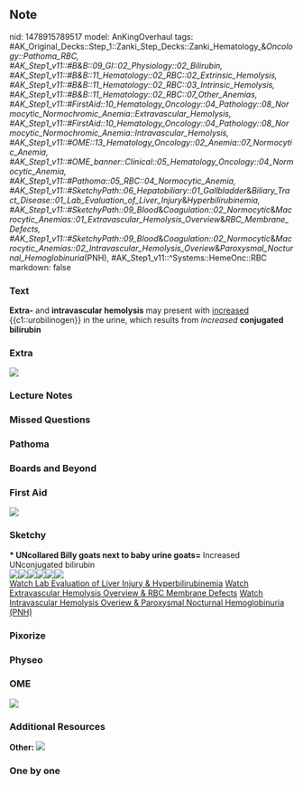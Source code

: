 ## Note
nid: 1478915789517
model: AnKingOverhaul
tags: #AK_Original_Decks::Step_1::Zanki_Step_Decks::Zanki_Hematology_&_Oncology::Pathoma_RBC, #AK_Step1_v11::#B&B::09_GI::02_Physiology::02_Bilirubin, #AK_Step1_v11::#B&B::11_Hematology::02_RBC::02_Extrinsic_Hemolysis, #AK_Step1_v11::#B&B::11_Hematology::02_RBC::03_Intrinsic_Hemolysis, #AK_Step1_v11::#B&B::11_Hematology::02_RBC::07_Other_Anemias, #AK_Step1_v11::#FirstAid::10_Hematology_Oncology::04_Pathology::08_Normocytic_Normochromic_Anemia::Extravascular_Hemolysis, #AK_Step1_v11::#FirstAid::10_Hematology_Oncology::04_Pathology::08_Normocytic_Normochromic_Anemia::Intravascular_Hemolysis, #AK_Step1_v11::#OME::13_Hematology_Oncology::02_Anemia::07_Normocytic_Anemia, #AK_Step1_v11::#OME_banner::Clinical::05_Hematology_Oncology::04_Normocytic_Anemia, #AK_Step1_v11::#Pathoma::05_RBC::04_Normocytic_Anemia, #AK_Step1_v11::#SketchyPath::06_Hepatobiliary::01_Gallbladder_&_Biliary_Tract_Disease::01_Lab_Evaluation_of_Liver_Injury_&_Hyperbilirubinemia, #AK_Step1_v11::#SketchyPath::09_Blood_&_Coagulation::02_Normocytic_&_Macrocytic_Anemias::01_Extravascular_Hemolysis_Overview_&_RBC_Membrane_Defects, #AK_Step1_v11::#SketchyPath::09_Blood_&_Coagulation::02_Normocytic_&_Macrocytic_Anemias::02_Intravascular_Hemolysis_Overiew_&_Paroxysmal_Nocturnal_Hemoglobinuria_(PNH), #AK_Step1_v11::^Systems::HemeOnc::RBC
markdown: false

### Text
<div>
  <b>Extra-</b> and <b>intravascular hemolysis</b> may present with
  <u>increased</u> {{c1::urobilinogen}} in the urine, which results
  from <i>increased</i> <b>conjugated bilirubin</b>
</div>

### Extra
<img src="Bilirubin-metabolism.jpg">

### Lecture Notes


### Missed Questions


### Pathoma


### Boards and Beyond


### First Aid
<img src="tmpcNiUFk.png">

### Sketchy
<div>
  <b>* UNcollared Billy goats next to baby urine goats=</b>
  Increased UNconjugated bilirubin
</div>
<div><img src=
"Screen%20Shot%202020-02-11%20at%2010.53.37%20AM.JPG"><img src=
"Screen%20Shot%202020-02-11%20at%2010.53.50%20AM.JPG"><img src=
"Screen%20Shot%202020-02-11%20at%2010.54.05%20AM.JPG"><img src=
"Zoverall%20picture%20(68)_1566160514431.JPG"><img src=
"Zoverall%20picture%20(59)_1566160514431.jpg"><img src=
"Zoverall%20picture%20(69).JPG"></div><a href=
"https://dashboard.sketchy.com/study/medical/courses/medical-pathophysiology/units/medical-pediatrics-hepatobiliary/videos/medical-pathophysiology-hepatobiliary-gallbladder-and-biliary-tract-disease-lab-evaluation-of-liver-injury-and-hyperbilirubinemia?utm_source=anki&utm_medium=partnership&utm_campaign=february_update&utm_content=medical">Watch
Lab Evaluation of Liver Injury & Hyperbilirubinemia</a> <a href=
"https://dashboard.sketchy.com/study/medical/courses/medical-pathophysiology/units/medical-pathophysiology-blood-coagulation/videos/medical-pathophysiology-blood-and-coagulation-normocytic-and-macrocytic-anemias-extravascular-hemolysis-overview-and-rbc-membrane-defects?utm_source=anki&utm_medium=partnership&utm_campaign=february_update&utm_content=medical">
Watch Extravascular Hemolysis Overview & RBC Membrane Defects</a>
<a href=
"https://dashboard.sketchy.com/study/medical/courses/medical-pathophysiology/units/medical-pathophysiology-blood-coagulation/videos/medical-pathophysiology-blood-and-coagulation-normocytic-and-macrocytic-anemias-intravascular-hemolysis-overiew-and-paroxysmal-nocturnal-hemoglobinuria-pnh?utm_source=anki&utm_medium=partnership&utm_campaign=february_update&utm_content=medical">
Watch Intravascular Hemolysis Overiew & Paroxysmal Nocturnal
Hemoglobinuria (PNH)</a>

### Pixorize


### Physeo


### OME
<div class="ome-widget">
  <a href=
  "https://onlinemeded.org/spa/hematology-oncology/normocytic-anemia/acquire?ref=anki">
  <img src="_OME_AnkiFlashcards_Lesson_3.png"></a>
</div>

### Additional Resources
<b>Other:</b> <img src="tmpCZ4FXy.png">

### One by one

